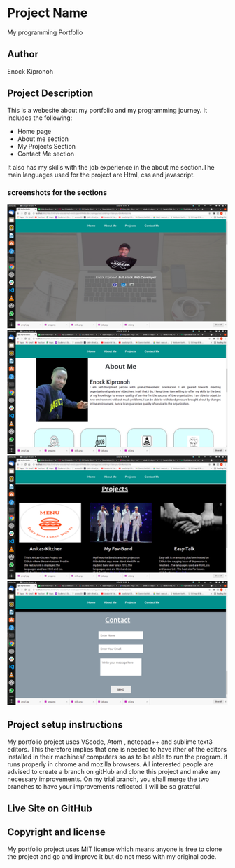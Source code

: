 # Project Name
My programming Portfolio
## Author
Enock Kipronoh
## Project Description
This is a webesite about my portfolio and my programming journey. It includes the following:
* Home page
* About me section
* My Projects Section
* Contact Me section

It also has my skills with the job experience in the about me section.The main languages used for the project are Html, css and javascript.
### screenshots for the sections
<img src="images/1.png">
<img src="images/2.png">
<img src="images/41.png">
<img src="images/3.png">

## Project setup instructions
My portfolio project uses VScode, Atom , notepad++ and sublime text3 editors. This therefore implies that one is needed to have ither of the editors installed in their machines/ computers so as to be able to run the program. it runs properly in chrome and mozilla browsers.
All interested people are advised to create a branch on gitHub and clone this project and make any necessary improvements. On my trial branch, you shall merge the two branches to have your improvements reflected. I will be so grateful.
## Live Site on GitHub

## Copyright and license
My portfolio project uses MIT license which means anyone is free to clone the project and go and improve it but do not mess with my original code.

